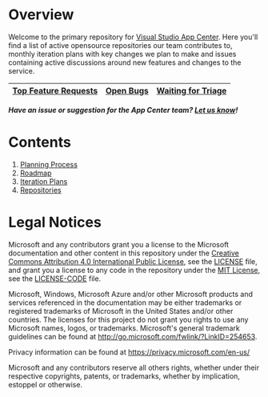 # Overview

Welcome to the primary repository for [Visual Studio App Center](https://appcenter.ms). Here you'll find a list of active opensource repositories our team contributes to, monthly iteration plans with key changes we plan to make and issues containing active discussions around new features and changes to the service.

| [Top Feature Requests](https://github.com/Microsoft/appcenter/issues?q=is%3Aissue+is%3Aopen+sort%3Areactions-%2B1-desc+label%3A%22feature+request%22) | [Open Bugs](https://github.com/Microsoft/appcenter/issues?q=is%3Aopen+is%3Aissue+label%3Abug)   | [Waiting for Triage](https://github.com/Microsoft/appcenter/issues?utf8=%E2%9C%93&q=is%3Aopen+is%3Aissue+no%3Aassignee+)  |
|---|---|---|

***Have an issue or suggestion for the App Center team? [Let us know](https://github.com/Microsoft/appcenter/issues/new/choose)!***

# Contents

1. [Planning Process](https://github.com/Microsoft/appcenter/wiki/Planning)
2. [Roadmap](https://github.com/Microsoft/appcenter/wiki/Roadmap)
3. [Iteration Plans](https://github.com/Microsoft/appcenter/wiki/Iteration-plans)
4. [Repositories](https://github.com/Microsoft/appcenter/wiki/Repositories)

# Legal Notices

Microsoft and any contributors grant you a license to the Microsoft documentation and other content
in this repository under the [Creative Commons Attribution 4.0 International Public License](https://creativecommons.org/licenses/by/4.0/legalcode),
see the [LICENSE](LICENSE) file, and grant you a license to any code in the repository under the [MIT License](https://opensource.org/licenses/MIT), see the
[LICENSE-CODE](LICENSE-CODE) file.

Microsoft, Windows, Microsoft Azure and/or other Microsoft products and services referenced in the documentation
may be either trademarks or registered trademarks of Microsoft in the United States and/or other countries.
The licenses for this project do not grant you rights to use any Microsoft names, logos, or trademarks.
Microsoft's general trademark guidelines can be found at http://go.microsoft.com/fwlink/?LinkID=254653.

Privacy information can be found at https://privacy.microsoft.com/en-us/

Microsoft and any contributors reserve all others rights, whether under their respective copyrights, patents,
or trademarks, whether by implication, estoppel or otherwise.
